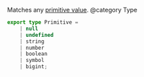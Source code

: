 Matches any [primitive value](https://developer.mozilla.org/en-US/docs/Glossary/Primitive).
@category Type

``` typescript
export type Primitive =
    | null
    | undefined
    | string
    | number
    | boolean
    | symbol
    | bigint;
```